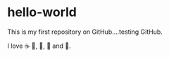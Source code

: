 # hello-world

This is my first repository on GitHub....testing GitHub.

I love :coffee: :horse:, :pig:, :cake: and :pizza:.
